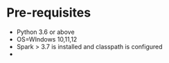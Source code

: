 # Pre-requisites

- Python 3.6 or above
- OS=WIndows 10,11,12
- Spark > 3.7 is installed and classpath is configured
- 